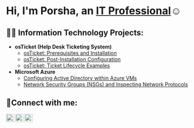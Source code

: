 <h1>Hi, I'm Porsha, an <a href="https://linkedin.com/in/Porsha">IT Professional</a>☺</h1>

<h2>👨‍💻 Information Technology Projects:</h2>

- <b>osTicket (Help Desk Ticketing System)</b>
  - [osTicket: Prerequisites and Installation](https://github.com/porshawoodscc/osticket-prereqs)
  - [osTicket: Post-Installation Configuration](https://github.com/porshawoodscc/post-install-config)
  - [osTicket: Ticket Lifecycle Examples](https://github.com/porshawoodscc/ticket-lifecycle)
- <b>Microsoft Azure</b>
  - [Configuring Active Directory within Azure VMs](https://github.com/porshawoodscc/configure-ad)
  - [Network Security Groups (NSGs) and Inspecting Network Protocols](https://github.com/porshawoodscc/azure-network-protocols)

<h2>🤳Connect with me:</h2>

[<img align="left" alt="Porsha | Twitter" width="22px" src="https://cdn.jsdelivr.net/npm/simple-icons@v3/icons/twitter.svg" />][twitter]
[<img align="left" alt="Porsha | LinkedIn" width="22px" src="https://cdn.jsdelivr.net/npm/simple-icons@v3/icons/linkedin.svg" />][linkedin]
[<img align="left" alt="Porsha | Instagram" width="22px" src="https://cdn.jsdelivr.net/npm/simple-icons@v3/icons/instagram.svg" />][instagram]

[twitter]: https://twitter.com/Porsha
[instagram]: https://www.instagram.com/Porsha
[linkedin]: https://linkedin.com/in/Porsha
